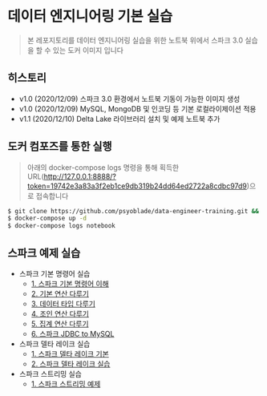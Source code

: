 # 데이터 엔지니어링 기본 실습
> 본 레포지토리를 데이터 엔지니어링 실습을 위한 노트북 위에서 스파크 3.0 실습을 할 수 있는 도커 이미지 입니다


## 히스토리
* v1.0 (2020/12/09) 스파크 3.0 환경에서 노트북 기동이 가능한 이미지 생성
* v1.0 (2020/12/09) MySQL, MongoDB 및 인코딩 등 기본 로컬라이제이션 적용
* v1.1 (2020/12/10) Delta Lake 라이브러리 설치 및 예제 노트북 추가


## 도커 컴포즈를 통한 실행
> 아래의 docker-compose logs 명령을 통해 획득한 URL(http://127.0.0.1:8888/?token=19742e3a83a3f2eb1ce9db319b24dd64ed2722a8cdbc97d9)으로 접속합니다
```bash
$ git clone https://github.com/psyoblade/data-engineer-training.git && cd data-engineer-training
$ docker-compose up -d
$ docker-compose logs notebook
```

## 스파크 예제 실습
* 스파크 기본 명령어 실습
  - [1. 스파크 기본 명령어 이해](http://htmlpreview.github.io/?https://github.com/psyoblade/data-engineer-training/blob/master/spark/notebooks/html/pyspark-basic-1.html)
  - [2. 기본 연산 다루기](http://htmlpreview.github.io/?https://github.com/psyoblade/data-engineer-training/blob/master/spark/notebooks/html/pyspark-basic-2.html)
  - [3. 데이터 타입 다루기](http://htmlpreview.github.io/?https://github.com/psyoblade/data-engineer-training/blob/master/spark/notebooks/html/pyspark-basic-3.html)
  - [4. 조인 연산 다루기](http://htmlpreview.github.io/?https://github.com/psyoblade/data-engineer-training/blob/master/spark/notebooks/html/pyspark-basic-4.html)
  - [5. 집계 연산 다루기](http://htmlpreview.github.io/?https://github.com/psyoblade/data-engineer-training/blob/master/spark/notebooks/html/pyspark-basic-5.html)
  - [6. 스파크 JDBC to MySQL](http://htmlpreview.github.io/?https://github.com/psyoblade/data-engineer-training/blob/master/spark/notebooks/html/pyspark-basic-6.html)
* 스파크 델타 레이크 실습
  - [1. 스파크 델타 레이크 기본](http://htmlpreview.github.io/?https://github.com/psyoblade/data-engineer-training/blob/master/spark/notebooks/html/pyspark-delta-1.html)
  - [2. 스파크 델타 레이크 실습](http://htmlpreview.github.io/?https://github.com/psyoblade/data-engineer-training/blob/master/spark/notebooks/html/pyspark-delta-2.html)
* 스파크 스트리밍 실습
  - [1. 스파크 스트리밍 예제](http://htmlpreview.github.io/?https://github.com/psyoblade/data-engineer-training/blob/master/spark/notebooks/html/pyspark-stream-1.html)
